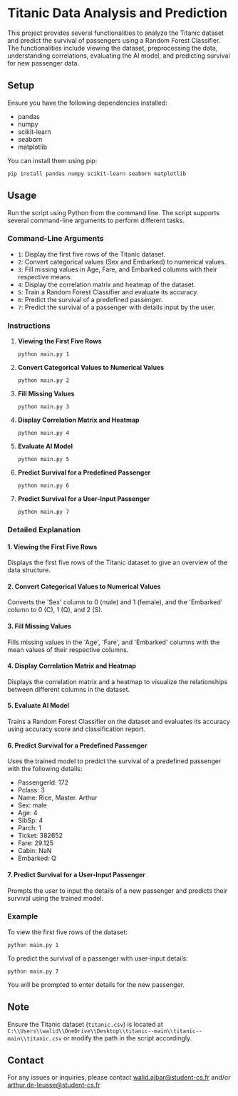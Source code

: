
# Titanic Data Analysis and Prediction

This project provides several functionalities to analyze the Titanic dataset and predict the survival of passengers using a Random Forest Classifier. The functionalities include viewing the dataset, preprocessing the data, understanding correlations, evaluating the AI model, and predicting survival for new passenger data.

## Setup

Ensure you have the following dependencies installed:
- pandas
- numpy
- scikit-learn
- seaborn
- matplotlib

You can install them using pip:
```
pip install pandas numpy scikit-learn seaborn matplotlib
```

## Usage

Run the script using Python from the command line. The script supports several command-line arguments to perform different tasks. 

### Command-Line Arguments

- `1`: Display the first five rows of the Titanic dataset.
- `2`: Convert categorical values (Sex and Embarked) to numerical values.
- `3`: Fill missing values in Age, Fare, and Embarked columns with their respective means.
- `4`: Display the correlation matrix and heatmap of the dataset.
- `5`: Train a Random Forest Classifier and evaluate its accuracy.
- `6`: Predict the survival of a predefined passenger.
- `7`: Predict the survival of a passenger with details input by the user.

### Instructions

1. **Viewing the First Five Rows**
   ```
   python main.py 1
   ```

2. **Convert Categorical Values to Numerical Values**
   ```
   python main.py 2
   ```

3. **Fill Missing Values**
   ```
   python main.py 3
   ```

4. **Display Correlation Matrix and Heatmap**
   ```
   python main.py 4
   ```

5. **Evaluate AI Model**
   ```
   python main.py 5
   ```

6. **Predict Survival for a Predefined Passenger**
   ```
   python main.py 6
   ```

7. **Predict Survival for a User-Input Passenger**
   ```
   python main.py 7
   ```

### Detailed Explanation

#### 1. Viewing the First Five Rows
Displays the first five rows of the Titanic dataset to give an overview of the data structure.

#### 2. Convert Categorical Values to Numerical Values
Converts the 'Sex' column to 0 (male) and 1 (female), and the 'Embarked' column to 0 (C), 1 (Q), and 2 (S).

#### 3. Fill Missing Values
Fills missing values in the 'Age', 'Fare', and 'Embarked' columns with the mean values of their respective columns.

#### 4. Display Correlation Matrix and Heatmap
Displays the correlation matrix and a heatmap to visualize the relationships between different columns in the dataset.

#### 5. Evaluate AI Model
Trains a Random Forest Classifier on the dataset and evaluates its accuracy using accuracy score and classification report.

#### 6. Predict Survival for a Predefined Passenger
Uses the trained model to predict the survival of a predefined passenger with the following details:
- PassengerId: 172
- Pclass: 3
- Name: Rice, Master. Arthur
- Sex: male
- Age: 4
- SibSp: 4
- Parch: 1
- Ticket: 382652
- Fare: 29.125
- Cabin: NaN
- Embarked: Q

#### 7. Predict Survival for a User-Input Passenger
Prompts the user to input the details of a new passenger and predicts their survival using the trained model.

### Example

To view the first five rows of the dataset:
```
python main.py 1
```

To predict the survival of a passenger with user-input details:
```
python main.py 7
```

You will be prompted to enter details for the new passenger.

## Note

Ensure the Titanic dataset (`titanic.csv`) is located at `C:\\Users\\walid\\OneDrive\\Desktop\\titanic--main\\titanic--main\\titanic.csv` or modify the path in the script accordingly.

## Contact

For any issues or inquiries, please contact walid.ajbar@student-cs.fr and/or arthur.de-leusse@student-cs.fr

